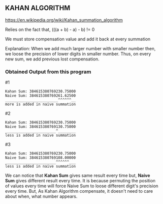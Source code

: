 KAHAN ALGORITHM
--
https://en.wikipedia.org/wiki/Kahan_summation_algorithm

Relies on the fact that,
(((a + b) - a) - b) != 0

We must store compensation value and
add it back at every summation

Explanation: When we add much larger number with smaller number
then, we loose the precision of lower digits in smaller number.
Thus, on every new sum, we add previous lost compensation.

### Obtained Output from this program
\#1

    Kahan Sum: 384615380769230.75000
    Naive Sum: 384615380769261.62500
    ________________________^^^^^^__
    more is added in naive summation
 
\#2

    Kahan Sum: 384615380769230.75000
    Naive Sum: 384615380769130.75000
    _______________________^________
    less is added in naive summation
 
\#3

    Kahan Sum: 384615380769230.75000   
    Naive Sum: 384615380769108.00000
    _______________________^^^^^^___
    less is added in naive summation

We can notice that **Kahan Sum** gives same result every time but, **Naive Sum** gives different result every time.
It is because permuting the position of values every time will force Naive Sum to loose different digit's precision every time. But, As Kahan Algorithm compensate, it doesn't need to care about when, what number appears.
 
